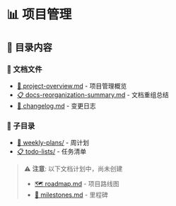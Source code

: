# 📊 项目管理

## 📂 目录内容

### 📄 文档文件
- [📖 project-overview.md](project-overview.md) - 项目管理概览
- [📋 docs-reorganization-summary.md](docs-reorganization-summary.md) - 文档重组总结
- [📝 changelog.md](changelog.md) - 变更日志

### 📁 子目录
- [📅 weekly-plans/](weekly-plans/) - 周计划
- [📋 todo-lists/](todo-lists/) - 任务清单

> ⚠️ **注意**: 以下文档计划中，尚未创建
> - [🗺️ roadmap.md](roadmap.md) - 项目路线图
> - [🎯 milestones.md](milestones.md) - 里程碑

